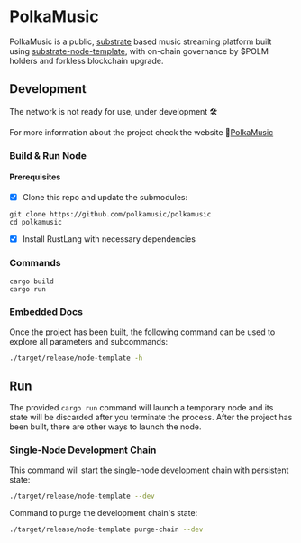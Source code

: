 # PolkaMusic

PolkaMusic is a public, [substrate](https://github.com/paritytech/substrate) based music streaming platform built using [substrate-node-template](https://github.com/substrate-developer-hub/substrate-node-template), with on-chain governance by $POLM holders and forkless blockchain upgrade.

## Development

The network is not ready for use, under development :hammer_and_wrench:

For more information about the project check the website :link:[PolkaMusic](https://polkamusic.io)

### Build & Run Node

#### Prerequisites

- [x] Clone this repo and update the submodules:

```
git clone https://github.com/polkamusic/polkamusic
cd polkamusic
```
- [x] Install RustLang with necessary dependencies

### Commands

```
cargo build
cargo run
```


### Embedded Docs

Once the project has been built, the following command can be used to explore all parameters and
subcommands:

```sh
./target/release/node-template -h
```

## Run

The provided `cargo run` command will launch a temporary node and its state will be discarded after
you terminate the process. After the project has been built, there are other ways to launch the
node.

### Single-Node Development Chain

This command will start the single-node development chain with persistent state:

```bash
./target/release/node-template --dev
```

Command to purge the development chain's state:

```bash
./target/release/node-template purge-chain --dev
```




